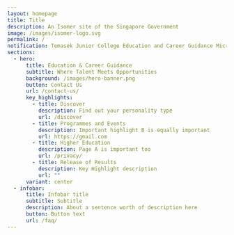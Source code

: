 ```yaml
---
layout: homepage
title: Title
description: An Isomer site of the Singapore Government
image: /images/isomer-logo.svg
permalink: /
notification: Temasek Junior College Education and Career Guidance Microsite
sections:
  - hero:
      title: Education & Career Guidance
      subtitle: Where Talent Meets Opportunities
      background: /images/hero-banner.png
      button: Contact Us
      url: /contact-us/
      key_highlights:
        - title: Discover
          description: Find out your personality type
          url: /discover
        - title: Programmes and Events
          description: Important highlight B is equally important
          url: https://gmail.com
        - title: Higher Education
          description: Page A is important too
          url: /privacy/
        - title: Release of Results
          description: Key Highlight description
          url: ""
      variant: center
  - infobar:
      title: Infobar title
      subtitle: Subtitle
      description: About a sentence worth of description here
      button: Button text
      url: /faq/
---
```

